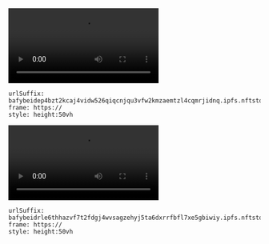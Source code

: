 
<video controls>
  <source src="https://bafybeidep4bzt2kcaj4vidw526qiqcnjqu3vfw2kmzaemtzl4cqmrjidnq.ipfs.nftstorage.link/GM.mp4" type="video/mp4">
</video>

```custom-frames
urlSuffix: bafybeidep4bzt2kcaj4vidw526qiqcnjqu3vfw2kmzaemtzl4cqmrjidnq.ipfs.nftstorage.link/GM.mp4
frame: https://
style: height:50vh
```

<video controls>
  <source src="https://bafybeidrle6thhazvf7t2fdgj4wvsagzehyj5ta6dxrrfbfl7xe5gbiwiy.ipfs.nftstorage.link/CKY.mov" type="video/mp4">
</video>

```custom-frames
urlSuffix: bafybeidrle6thhazvf7t2fdgj4wvsagzehyj5ta6dxrrfbfl7xe5gbiwiy.ipfs.nftstorage.link/CKY.mov
frame: https://
style: height:50vh
```
